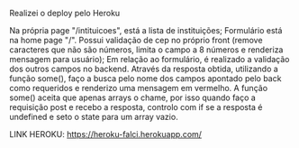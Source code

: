 Realizei o deploy pelo Heroku

Na própria page "/intituicoes", está a lista de instituições;
Formulário está na home page "/". Possui validação de cep no próprio front (remove caracteres que não são números, limita o campo a 8 números e renderiza mensagem para usuário);
Em relação ao formulário, é realizado a validação dos outros campos no backend. Através da resposta obtida, utilizando a função some(), faço a busca pelo nome dos campos apontado pelo back como requeridos e renderizo uma mensagem em vermelho. A função some() aceita que apenas arrays o chame, por isso quando faço a requisição post e recebo a resposta, controlo com if se a resposta é undefined e seto o state para um array vazio.  

LINK HEROKU: https://heroku-falci.herokuapp.com/